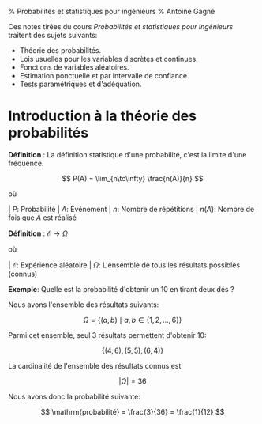 % Probabilités et statistiques pour ingénieurs
% Antoine Gagné

Ces notes tirées du cours *Probabilités et statistiques pour ingénieurs* traitent des sujets suivants:

- Théorie des probabilités.
- Lois usuelles pour les variables discrètes et continues.
- Fonctions de variables aléatoires.
- Estimation ponctuelle et par intervalle de confiance.
- Tests paramétriques et d'adéquation.

# Introduction à la théorie des probabilités

**Définition**
:   La définition statistique d'une probabilité, c'est la limite d'une fréquence.

$$
P(A) = \lim_{n\to\infty} \frac{n(A)}{n}
$$

où 

| $P$: Probabilité
| $A$: Événement
| $n$: Nombre de répétitions
| $n(A)$: Nombre de fois que $A$ est réalisé

**Définition**
:   $\mathscr{E} \longrightarrow \Omega$

où

| $\mathscr{E}$: Expérience aléatoire
| $\Omega$: L'ensemble de tous les résultats possibles (connus)

**Exemple**: Quelle est la probabilité d'obtenir un 10 en tirant deux dés ?

Nous avons l'ensemble des résultats suivants:

$$
\Omega = \{(a, b) \mid a, b \in \{1, 2, \dots , 6\}\}
$$

Parmi cet ensemble, seul 3 résultats permettent d'obtenir 10:

$$
\{(4, 6), (5, 5), (6, 4)\}
$$

La cardinalité de l'ensemble des résultats connus est

$$
\left | \Omega \right | = 36
$$

Nous avons donc la probabilité suivante:

$$
\mathrm{probabilité} = \frac{3}{36} = \frac{1}{12}
$$
